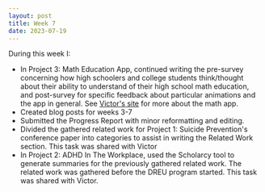 ```yaml
---
layout: post
title: Week 7
date: 2023-07-19
---
```


During this week I:
* In Project 3: Math Education App, continued writing the pre-survey concerning how high schoolers and college students think/thought about their ability to understand of their high school math education, and post-survey for specific feedback about particular animations and the app in general. See [Victor's site](https://vtumbioloslick.github.io/) for more about the math app.
* Created blog posts for weeks 3-7
* Submitted the Progress Report with minor reformatting and editing.
* Divided the gathered related work for Project 1: Suicide Prevention's conference paper into categories to assist in writing the Related Work section. This task was shared with Victor
* In Project 2: ADHD In The Workplace, used the Scholarcy tool to generate summaries for the previously gathered related work. The related work was gathered before the DREU program started. This task was shared with Victor.